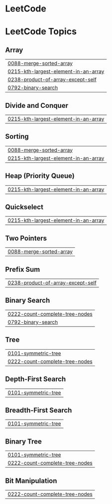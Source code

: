 # LeetCode
<!---LeetCode Topics Start-->
# LeetCode Topics
## Array
|  |
| ------- |
| [0088-merge-sorted-array](https://github.com/Bhavana-376/LeetCode/tree/master/0088-merge-sorted-array) |
| [0215-kth-largest-element-in-an-array](https://github.com/Bhavana-376/LeetCode/tree/master/0215-kth-largest-element-in-an-array) |
| [0238-product-of-array-except-self](https://github.com/Bhavana-376/LeetCode/tree/master/0238-product-of-array-except-self) |
| [0792-binary-search](https://github.com/Bhavana-376/LeetCode/tree/master/0792-binary-search) |
## Divide and Conquer
|  |
| ------- |
| [0215-kth-largest-element-in-an-array](https://github.com/Bhavana-376/LeetCode/tree/master/0215-kth-largest-element-in-an-array) |
## Sorting
|  |
| ------- |
| [0088-merge-sorted-array](https://github.com/Bhavana-376/LeetCode/tree/master/0088-merge-sorted-array) |
| [0215-kth-largest-element-in-an-array](https://github.com/Bhavana-376/LeetCode/tree/master/0215-kth-largest-element-in-an-array) |
## Heap (Priority Queue)
|  |
| ------- |
| [0215-kth-largest-element-in-an-array](https://github.com/Bhavana-376/LeetCode/tree/master/0215-kth-largest-element-in-an-array) |
## Quickselect
|  |
| ------- |
| [0215-kth-largest-element-in-an-array](https://github.com/Bhavana-376/LeetCode/tree/master/0215-kth-largest-element-in-an-array) |
## Two Pointers
|  |
| ------- |
| [0088-merge-sorted-array](https://github.com/Bhavana-376/LeetCode/tree/master/0088-merge-sorted-array) |
## Prefix Sum
|  |
| ------- |
| [0238-product-of-array-except-self](https://github.com/Bhavana-376/LeetCode/tree/master/0238-product-of-array-except-self) |
## Binary Search
|  |
| ------- |
| [0222-count-complete-tree-nodes](https://github.com/Bhavana-376/LeetCode/tree/master/0222-count-complete-tree-nodes) |
| [0792-binary-search](https://github.com/Bhavana-376/LeetCode/tree/master/0792-binary-search) |
## Tree
|  |
| ------- |
| [0101-symmetric-tree](https://github.com/Bhavana-376/LeetCode/tree/master/0101-symmetric-tree) |
| [0222-count-complete-tree-nodes](https://github.com/Bhavana-376/LeetCode/tree/master/0222-count-complete-tree-nodes) |
## Depth-First Search
|  |
| ------- |
| [0101-symmetric-tree](https://github.com/Bhavana-376/LeetCode/tree/master/0101-symmetric-tree) |
## Breadth-First Search
|  |
| ------- |
| [0101-symmetric-tree](https://github.com/Bhavana-376/LeetCode/tree/master/0101-symmetric-tree) |
## Binary Tree
|  |
| ------- |
| [0101-symmetric-tree](https://github.com/Bhavana-376/LeetCode/tree/master/0101-symmetric-tree) |
| [0222-count-complete-tree-nodes](https://github.com/Bhavana-376/LeetCode/tree/master/0222-count-complete-tree-nodes) |
## Bit Manipulation
|  |
| ------- |
| [0222-count-complete-tree-nodes](https://github.com/Bhavana-376/LeetCode/tree/master/0222-count-complete-tree-nodes) |
<!---LeetCode Topics End-->